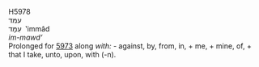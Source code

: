 <body>
  <p>H5978<br>  עמּד  <br> עִמָּד  ‎  ‛immâd  <br><i>im-mawd‘ </i><br>Prolonged for <a href="h5973.htm">5973</a>  along <i>with: - </i>against, by, from, in, + me, + mine, of, + that I take, unto, upon, with (-n).<br></p>
 </body>